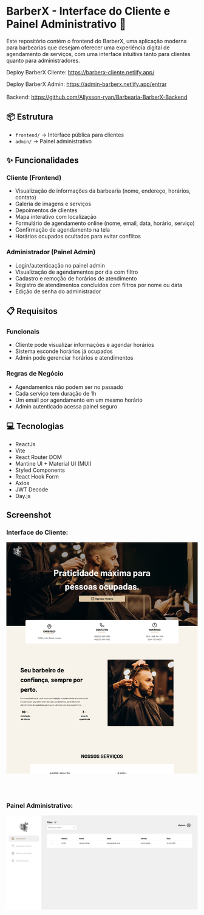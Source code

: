 # BarberX - Interface do Cliente e Painel Administrativo 💈

Este repositório contém o frontend do BarberX, uma aplicação moderna para barbearias que desejam oferecer uma experiência digital de agendamento de serviços, com uma interface intuitiva tanto para clientes quanto para administradores.

Deploy BarberX Cliente: https://barberx-cliente.netlify.app/

Deploy BarberX Admin: https://admin-barberx.netlify.app/entrar
<br></br>
Backend: https://github.com/Allysson-ryan/Barbearia-BarberX-Backend

## 📦 Estrutura

- `frontend/` → Interface pública para clientes
- `admin/` → Painel administrativo

## ✨ Funcionalidades

### Cliente (Frontend)

- Visualização de informações da barbearia (nome, endereço, horários, contato)
- Galeria de imagens e serviços
- Depoimentos de clientes
- Mapa interativo com localização
- Formulário de agendamento online (nome, email, data, horário, serviço)
- Confirmação de agendamento na tela
- Horários ocupados ocultados para evitar conflitos

### Administrador (Painel Admin)

- Login/autenticação no painel admin
- Visualização de agendamentos por dia com filtro
- Cadastro e remoção de horários de atendimento
- Registro de atendimentos concluídos com filtros por nome ou data
- Edição de senha do administrador

## 📋 Requisitos

### Funcionais

- Cliente pode visualizar informações e agendar horários
- Sistema esconde horários já ocupados
- Admin pode gerenciar horários e atendimentos

### Regras de Negócio

- Agendamentos não podem ser no passado
- Cada serviço tem duração de 1h
- Um email por agendamento em um mesmo horário
- Admin autenticado acessa painel seguro

## 💻 Tecnologias

- ReactJs
- Vite
- React Router DOM
- Mantine UI + Material UI (MUI)
- Styled Components
- React Hook Form
- Axios
- JWT Decode
- Day.js

## Screenshot

### Interface do Cliente:

![screenshot](/frontend/src/assets/screenshotInterface.png)

<br><br/>

### Painel Administrativo:

![screenshot](/adminInterface/src/assets/AdminFoto.png)
